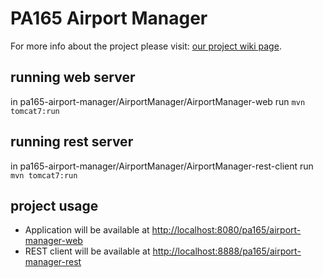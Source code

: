 PA165 Airport Manager
=====================
For more info about the project please visit: <a href="https://github.com/halafi/pa165-airport-manager/wiki">our project wiki page</a>.

running web server
---------------------
in pa165-airport-manager/AirportManager/AirportManager-web run <code>mvn tomcat7:run</code>

running rest server
--------------------
in  pa165-airport-manager/AirportManager/AirportManager-rest-client run <code>mvn tomcat7:run</code>

project usage
---------------------
* Application will be available at <a href="http://localhost:8080/pa165/airport-manager-web">http://localhost:8080/pa165/airport-manager-web</a>
* REST client will be available at <a href="http://localhost:8080/pa165/airport-manager-rest-client">http://localhost:8888/pa165/airport-manager-rest</a>

